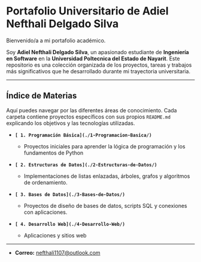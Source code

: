 # Portafolio Universitario de Adiel Nefthali Delgado Silva

Bienvenido/a a mi portafolio académico.

Soy **Adiel Nefthali Delgado Silva**, un apasionado estudiante de **Ingeniería en Software** en la **Universidad Poltecnica del Estado de Nayarit**. Este repositorio es una colección organizada de los proyectos, tareas y trabajos más significativos que he desarrollado durante mi trayectoria universitaria.

---

## Índice de Materias

Aquí puedes navegar por las diferentes áreas de conocimiento. Cada carpeta contiene proyectos específicos con sus propios `README.md` explicando los objetivos y las tecnologías utilizadas.

* **`[ 1. Programación Básica](./1-Programacion-Basica/)`**
    * Proyectos iniciales para aprender la lógica de programación y los fundamentos de Python

* **`[ 2. Estructuras de Datos](./2-Estructuras-de-Datos/)`**
    * Implementaciones de listas enlazadas, árboles, grafos y algoritmos de ordenamiento.

* **`[ 3. Bases de Datos](./3-Bases-de-Datos/)`**
    * Proyectos de diseño de bases de datos, scripts SQL y conexiones con aplicaciones.

* **`[ 4. Desarrollo Web](./4-Desarrollo-Web/)`**
    * Aplicaciones y sitios web
---

* **Correo:** nefthali1107@outlook.com
